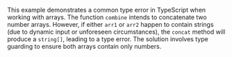This example demonstrates a common type error in TypeScript when working with arrays. The function `combine` intends to concatenate two number arrays. However, if either `arr1` or `arr2` happen to contain strings (due to dynamic input or unforeseen circumstances), the `concat` method will produce a `string[]`, leading to a type error. The solution involves type guarding to ensure both arrays contain only numbers.
